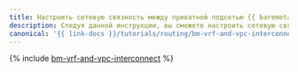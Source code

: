 ```yaml
---
title: Настроить сетевую связность между приватной подсетью {{ baremetal-name }} и подсетью {{ vpc-name }}
description: Следуя данной инструкции, вы сможете настроить сетевую связность между приватной подсетью {{ baremetal-full-name }} и подсетью {{ vpc-full-name }} c помощью {{ interconnect-full-name }}.
canonical: '{{ link-docs }}/tutorials/routing/bm-vrf-and-vpc-interconnect'
---
```


{% include [bm-vrf-and-vpc-interconnect](../../_tutorials/routing/bm-vrf-and-vpc-interconnect.md) %}